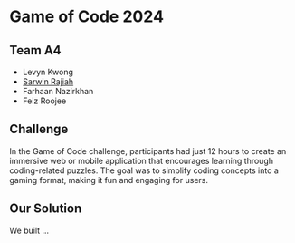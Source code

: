 # Game of Code 2024
## Team A4
- Levyn Kwong
- [Sarwin Rajiah](https://www.github.com/sarwinr)
- Farhaan Nazirkhan
- Feiz Roojee

## Challenge
In the Game of Code challenge, participants had just 12 hours to create an immersive web or mobile application that encourages learning through coding-related puzzles. The goal was to simplify coding concepts into a gaming format, making it fun and engaging for users.

## Our Solution
We built ...
